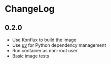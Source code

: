 # ChangeLog

## 0.2.0

- Use Konflux to build the image
- Use [uv](https://docs.astral.sh/uv/) for Python dependency management
- Run container as non-root user
- Basic image tests
